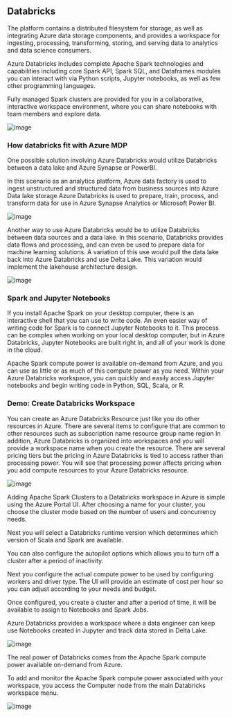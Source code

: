 
## Databricks

The platform contains a distributed filesystem for storage, as well as integrating Azure data storage components, and provides a workspace for ingesting, processing, transforming, storing, and serving data to analytics and data science consumers.

Azure Databricks includes complete Apache Spark technologies and capabilities including core Spark API, Spark SQL, and Dataframes modules you can interact with via Python scripts, Jupyter notebooks, as well as few other programming languages.

Fully managed Spark clusters are provided for you in a collaborative, interactive workspace environment, where you can share notebooks with team members and explore data.

![image](https://github.com/arpit-mittal-ds/Data-Engineer-Udacity-NanoDegree/assets/68102477/5fcaa0ea-2966-4a48-9681-ea9bffcd7735)



### How databricks fit with Azure MDP

One possible solution involving Azure Databricks would utilize Databricks between a data lake and Azure Synapse or PowerBI.

In this scenario as an analytics platform, Azure data factory is used to ingest unstructured and structured data from business sources into Azure Data lake storage
Azure Databricks is used to prepare, train, process, and transform data for use in Azure Synapse Analytics or Microsoft Power BI.

![image](https://github.com/arpit-mittal-ds/Data-Engineer-Udacity-NanoDegree/assets/68102477/a536c210-b247-4313-9ed9-1e262211d790)

Another way to use Azure Databricks would be to utilize Databricks between data sources and a data lake. In this scenario,
Databricks provides data flows and processing, and can even be used to prepare data for machine learning solutions.
A variation of this use would pull the data lake back into Azure Databricks and use Delta Lake. This variation would implement the lakehouse architecture design.

![image](https://github.com/arpit-mittal-ds/Data-Engineer-Udacity-NanoDegree/assets/68102477/485dd5f5-7f8a-4e78-a3b5-d2e9998f8922)

### Spark and Jupyter Notebooks

If you install Apache Spark on your desktop computer, there is an interactive shell that you can use to write code. An even easier way of writing code for Spark is to connect Jupyter Notebooks to it. This process can be complex when working on your local desktop computer, but in Azure Databricks, Jupyter Notebooks are built right in, and all of your work is done in the cloud.

Apache Spark compute power is available on-demand from Azure, and you can use as little or as much of this compute power as you need. Within your Azure Databricks workspace, you can quickly and easily access Jupyter notebooks and begin writing code in Python, SQL, Scala, or R.

### Demo: Create Databricks Workspace
You can create an Azure Databricks Resource just like you do other resources in Azure. There are several items to configure that are common to other resources such as
subscription name
resource group name
region
In addition, Azure Databricks is organized into workspaces and you will provide a workspace name when you create the resource. There are several pricing tiers but the pricing in Azure Databricks is tied to access rather than processing power. You will see that processing power affects pricing when you add compute resources to your Azure Databricks resource.

![image](https://github.com/arpit-mittal-ds/Data-Engineer-Udacity-NanoDegree/assets/68102477/7e1d7c28-f0bb-4a3f-8d10-18765bebfc6a)

Adding Apache Spark Clusters to a Databricks workspace in Azure is simple using the Azure Portal UI. After choosing a name for your cluster, you choose the cluster mode based on the number of users and concurrency needs.

Next you will select a Databricks runtime version which determines which version of Scala and Spark are available.

You can also configure the autopilot options which allows you to turn off a cluster after a period of inactivity.

Next you configure the actual compute power to be used by configuring workers and driver type. The UI will provide an estimate of cost per hour so you can adjust according to your needs and budget.

Once configured, you create a cluster and after a period of time, it will be available to assign to Notebooks and Spark Jobs.

Azure Databricks provides a workspace where a data engineer can keep use Notebooks created in Jupyter and track data stored in Delta Lake.

![image](https://github.com/arpit-mittal-ds/Data-Engineer-Udacity-NanoDegree/assets/68102477/a6977c76-ad01-4f93-8a17-190c0e67cbb2)


The real power of Databricks comes from the Apache Spark compute power available on-demand from Azure.

To add and monitor the Apache Spark compute power associated with your workspace, you access the Computer node from the main Databricks workspace menu.

![image](https://github.com/arpit-mittal-ds/Data-Engineer-Udacity-NanoDegree/assets/68102477/ea71b27b-1e31-4dd9-a713-78b5d5d2a596)



